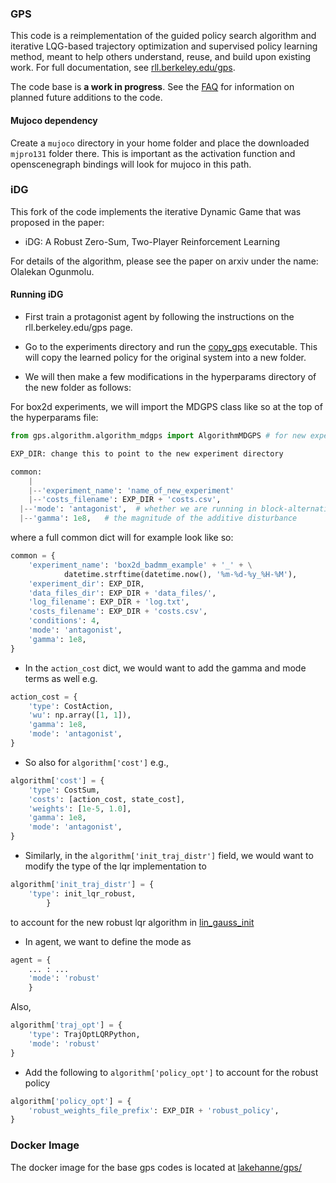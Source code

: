 ### GPS

This code is a reimplementation of the guided policy search algorithm and iterative LQG-based trajectory optimization and supervised policy learning method, meant to help others understand, reuse, and build upon existing work. For full documentation, see [rll.berkeley.edu/gps](http://rll.berkeley.edu/gps).

The code base is **a work in progress**. See the [FAQ](http://rll.berkeley.edu/gps/faq.html) for information on planned future additions to the code.

#### Mujoco dependency

Create a `mujoco` directory in your home folder and place the downloaded `mjpro131` folder there. This is important as the activation function and openscenegraph bindings will look for mujoco in this path.


### iDG

This fork of the code implements the iterative Dynamic Game that was proposed in the paper:

* iDG: A Robust Zero-Sum, Two-Player Reinforcement Learning

For details of the algorithm, please see the paper on arxiv under the name: Olalekan Ogunmolu.

#### Running iDG

* First train a protagonist agent by following the instructions on the rll.berkeley.edu/gps page.

* Go to the experiments directory and run the [copy_gps](/experiments/copy_gps) executable. This will copy the learned policy for the original system into a new folder.

* We will then make a few modifications in the hyperparams directory of the new folder as follows:

For box2d experiments, we will import the MDGPS class like so at the top of the hyperparams file:

```python
from gps.algorithm.algorithm_mdgps import AlgorithmMDGPS # for new experiments
```

```python
EXP_DIR: change this to point to the new experiment directory

common:
	|
	|--'experiment_name': 'name_of_new_experiment'
	|--'costs_filename': EXP_DIR + 'costs.csv',
  |--'mode': 'antagonist',  # whether we are running in block-alternating ascent mode
  |--'gamma': 1e8,   # the magnitude of the additive disturbance
```

where a full common dict will for example look like so:

```python
common = {
    'experiment_name': 'box2d_badmm_example' + '_' + \
            datetime.strftime(datetime.now(), '%m-%d-%y_%H-%M'),
    'experiment_dir': EXP_DIR,
    'data_files_dir': EXP_DIR + 'data_files/',
    'log_filename': EXP_DIR + 'log.txt',
    'costs_filename': EXP_DIR + 'costs.csv',
    'conditions': 4,
    'mode': 'antagonist',
    'gamma': 1e8,
}
```

* In the `action_cost` dict, we would want to add the gamma and mode terms as well e.g.

```python
action_cost = {
    'type': CostAction,
    'wu': np.array([1, 1]),
    'gamma': 1e8,
    'mode': 'antagonist',
}
```

* So also for `algorithm['cost']` e.g.,

```python
algorithm['cost'] = {
    'type': CostSum,
    'costs': [action_cost, state_cost],
    'weights': [1e-5, 1.0],
    'gamma': 1e8,
    'mode': 'antagonist',
}
```

* Similarly, in the `algorithm['init_traj_distr']` field, we would want to modify the type of the lqr implementation to

```python
algorithm['init_traj_distr'] = {
    'type': init_lqr_robust,
		}
```		

to account for the new robust lqr algorithm in [lin_gauss_init](/python/gps/algorithm/policy/lin_gauss_init.py)

*	In agent, we want to define the mode as

```python
agent = {
	... : ...
	'mode': 'robust'
	}
```

Also,

```python
algorithm['traj_opt'] = {
    'type': TrajOptLQRPython,
    'mode': 'robust'
}
```

* Add the following to `algorithm['policy_opt']` to account for the robust policy

```python
algorithm['policy_opt'] = {
    'robust_weights_file_prefix': EXP_DIR + 'robust_policy',
}
```

### Docker Image

The docker image for the base gps codes is located at [lakehanne/gps/](https://hub.docker.com/r/lakehanne/gps/)
